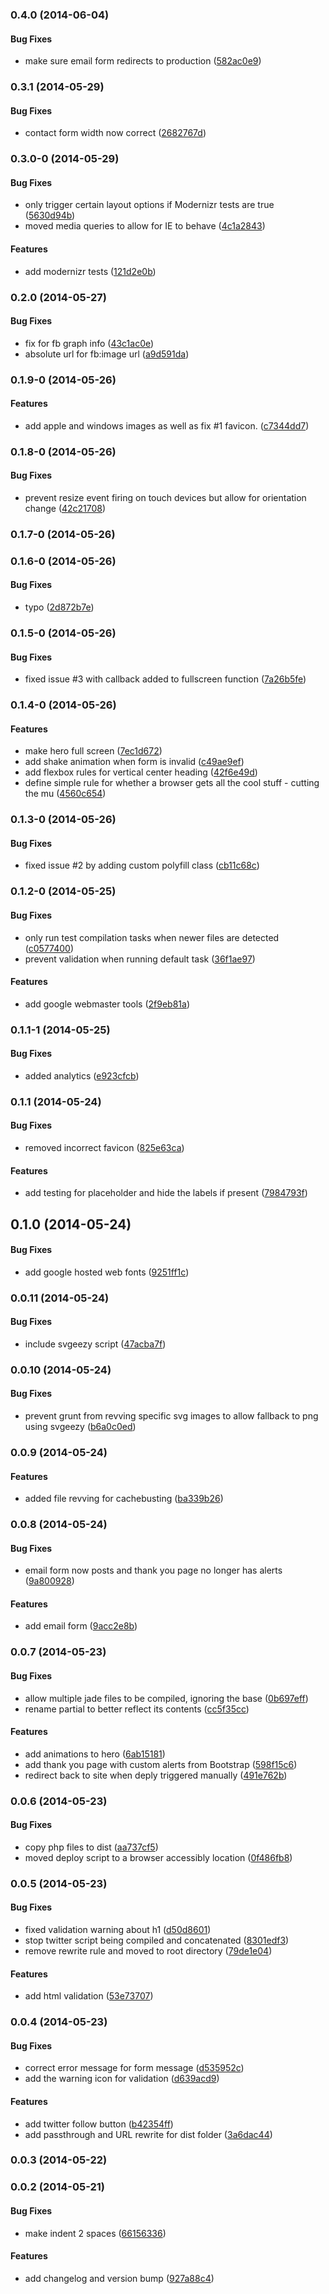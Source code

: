 <a name="0.4.0"></a>
### 0.4.0 (2014-06-04)


#### Bug Fixes

* make sure email form redirects to production ([582ac0e9](https://craigmdennis@bitbucket.org/simplebitdesign/simplebitdesign.com/commit/582ac0e97d864650fb331758c7158464b6e66865))


<a name="0.3.1"></a>
### 0.3.1 (2014-05-29)


#### Bug Fixes

* contact form width now correct ([2682767d](https://craigmdennis@bitbucket.org/simplebitdesign/simplebitdesign.com/commit/2682767dabcd96f0cb868e68835c62cec1951751))


<a name="0.3.0"></a>
### 0.3.0-0 (2014-05-29)


#### Bug Fixes

* only trigger certain layout options if Modernizr tests are true ([5630d94b](https://craigmdennis@bitbucket.org/simplebitdesign/simplebitdesign.com/commit/5630d94b718b3c043b4fa4ac7927c9d052470b6f))
* moved media queries to allow for IE to behave ([4c1a2843](https://craigmdennis@bitbucket.org/simplebitdesign/simplebitdesign.com/commit/4c1a28435583893819c9b292da4a0a3bc7279337))


#### Features

* add modernizr tests ([121d2e0b](https://craigmdennis@bitbucket.org/simplebitdesign/simplebitdesign.com/commit/121d2e0b38c1370ce6555ecd97f67ba47571b9bd))


<a name="0.2.0"></a>
### 0.2.0 (2014-05-27)


#### Bug Fixes

* fix for fb graph info ([43c1ac0e](https://craigmdennis@bitbucket.org/simplebitdesign/simplebitdesign.com/commit/43c1ac0e8ecfda9f161fd85aff0f4e5135fb56e2))
* absolute url for fb:image url ([a9d591da](https://craigmdennis@bitbucket.org/simplebitdesign/simplebitdesign.com/commit/a9d591dae8afb821757623713dd5119d2bcc1a7f))


<a name="0.1.9-0"></a>
### 0.1.9-0 (2014-05-26)


#### Features

* add apple and windows images as well as fix #1 favicon. ([c7344dd7](https://craigmdennis@bitbucket.org/simplebitdesign/simplebitdesign.com/commit/c7344dd76e881b15ea0ded936fdeee37ced1f131))


<a name="0.1.8-0"></a>
### 0.1.8-0 (2014-05-26)


#### Bug Fixes

* prevent resize event firing on touch devices but allow for orientation change ([42c21708](https://craigmdennis@bitbucket.org/simplebitdesign/simplebitdesign.com/commit/42c21708f604d215bd6d50740419fdb98752f151))


<a name="0.1.7-0"></a>
### 0.1.7-0 (2014-05-26)


<a name="0.1.6-0"></a>
### 0.1.6-0 (2014-05-26)


#### Bug Fixes

* typo ([2d872b7e](https://craigmdennis@bitbucket.org/simplebitdesign/simplebitdesign.com/commit/2d872b7e7967d983cd52b68994ca768d925f0bb5))


<a name="0.1.5-0"></a>
### 0.1.5-0 (2014-05-26)


#### Bug Fixes

* fixed issue #3 with callback added to fullscreen function ([7a26b5fe](https://craigmdennis@bitbucket.org/simplebitdesign/simplebitdesign.com/commit/7a26b5fe9a16f7ab30638cbdd4a6bf9773ba6bb6))


<a name="0.1.4-0"></a>
### 0.1.4-0 (2014-05-26)


#### Features

* make hero full screen ([7ec1d672](https://craigmdennis@bitbucket.org/simplebitdesign/simplebitdesign.com/commit/7ec1d672da1e7505b689c789daab4ed27a20ee61))
* add shake animation when form is invalid ([c49ae9ef](https://craigmdennis@bitbucket.org/simplebitdesign/simplebitdesign.com/commit/c49ae9ef03908eedda76bc49b05cc272c1747114))
* add flexbox rules for vertical center heading ([42f6e49d](https://craigmdennis@bitbucket.org/simplebitdesign/simplebitdesign.com/commit/42f6e49d24f20b1e156e3beb8775c3633cef6377))
* define simple rule for whether a browser gets all the cool stuff - cutting the mu ([4560c654](https://craigmdennis@bitbucket.org/simplebitdesign/simplebitdesign.com/commit/4560c654415f4835a242eccac16d0a906ead494e))


<a name="0.1.3-0"></a>
### 0.1.3-0 (2014-05-26)


#### Bug Fixes

* fixed issue #2 by adding custom polyfill class ([cb11c68c](https://craigmdennis@bitbucket.org/simplebitdesign/simplebitdesign.com/commit/cb11c68cd93cfd73f2ef8ea9bdf7035e0ebf670c))


<a name="0.1.2-0"></a>
### 0.1.2-0 (2014-05-25)


#### Bug Fixes

* only run test compilation tasks when newer files are detected ([c0577400](https://craigmdennis@bitbucket.org/simplebitdesign/simplebitdesign.com/commit/c0577400071b56d80da4dccc4d4253df553e58ac))
* prevent validation when running default task ([36f1ae97](https://craigmdennis@bitbucket.org/simplebitdesign/simplebitdesign.com/commit/36f1ae977797beda17fdc440aae339d814c256d5))


#### Features

* add google webmaster tools ([2f9eb81a](https://craigmdennis@bitbucket.org/simplebitdesign/simplebitdesign.com/commit/2f9eb81ad0238cd46e16bc31c0cf22e1ebecb45a))


<a name="0.1.1-1"></a>
### 0.1.1-1 (2014-05-25)


#### Bug Fixes

* added analytics ([e923cfcb](https://craigmdennis@bitbucket.org/simplebitdesign/simplebitdesign.com/commit/e923cfcb511955ea4b41601181918597c76d664f))


<a name="0.1.1"></a>
### 0.1.1 (2014-05-24)


#### Bug Fixes

* removed incorrect favicon ([825e63ca](https://craigmdennis@bitbucket.org/simplebitdesign/simplebitdesign.com/commit/825e63ca85207949858db517633ab06d8c6234ef))


#### Features

* add testing for placeholder and hide the labels if present ([7984793f](https://craigmdennis@bitbucket.org/simplebitdesign/simplebitdesign.com/commit/7984793f0cc3cac36d301fcf722f9cb1625c8882))


<a name="0.1.0"></a>
## 0.1.0 (2014-05-24)


#### Bug Fixes

* add google hosted web fonts ([9251ff1c](https://craigmdennis@bitbucket.org/simplebitdesign/simplebitdesign.com/commit/9251ff1ceeaf97fb7e1f2730422e27920e0f392b))


<a name="0.0.11"></a>
### 0.0.11 (2014-05-24)


#### Bug Fixes

* include svgeezy script ([47acba7f](https://craigmdennis@bitbucket.org/simplebitdesign/simplebitdesign.com/commit/47acba7f816a23363c21caf07f8ca5482eb1d9a9))


<a name="0.0.10"></a>
### 0.0.10 (2014-05-24)


#### Bug Fixes

* prevent grunt from revving specific svg images to allow fallback to png using svgeezy ([b6a0c0ed](https://craigmdennis@bitbucket.org/simplebitdesign/simplebitdesign.com/commit/b6a0c0edc4c48564ab124d367bbcb9aa5086be39))


<a name="0.0.9"></a>
### 0.0.9 (2014-05-24)


#### Features

* added file revving for cachebusting ([ba339b26](https://craigmdennis@bitbucket.org/simplebitdesign/simplebitdesign.com/commit/ba339b26fe9da930944addc30fc30ef485d26411))


<a name="0.0.8"></a>
### 0.0.8 (2014-05-24)


#### Bug Fixes

* email form now posts and thank you page no longer has alerts ([9a800928](https://craigmdennis@bitbucket.org/simplebitdesign/simplebitdesign.com/commit/9a800928eb48a79729f0f34871bacf10516feeaf))


#### Features

* add email form ([9acc2e8b](https://craigmdennis@bitbucket.org/simplebitdesign/simplebitdesign.com/commit/9acc2e8b623cb5132c7e5febecb62e6edf330a0a))


<a name="0.0.7"></a>
### 0.0.7 (2014-05-23)


#### Bug Fixes

* allow multiple jade files to be compiled, ignoring the base ([0b697eff](https://craigmdennis@bitbucket.org/simplebitdesign/simplebitdesign.com/commit/0b697effa32a2583567e25029ec2a492df5eba6f))
* rename partial to better reflect its contents ([cc5f35cc](https://craigmdennis@bitbucket.org/simplebitdesign/simplebitdesign.com/commit/cc5f35ccaa6218b528609b812f0cd57c68daed03))


#### Features

* add animations to hero ([6ab15181](https://craigmdennis@bitbucket.org/simplebitdesign/simplebitdesign.com/commit/6ab151814606649083415f9b80c62488b1cecf0b))
* add thank you page with custom alerts from Bootstrap ([598f15c6](https://craigmdennis@bitbucket.org/simplebitdesign/simplebitdesign.com/commit/598f15c69af7cd6492c791f706ef8f38f68db523))
* redirect back to site when deply triggered manually ([491e762b](https://craigmdennis@bitbucket.org/simplebitdesign/simplebitdesign.com/commit/491e762b78761a12b5159490d66af602997f9fa6))


<a name="0.0.6"></a>
### 0.0.6 (2014-05-23)


#### Bug Fixes

* copy php files to dist ([aa737cf5](https://craigmdennis@bitbucket.org/simplebitdesign/simplebitdesign.com/commit/aa737cf58350bbfba62e59b73dfe0fe62e363309))
* moved deploy script to a browser accessibly location ([0f486fb8](https://craigmdennis@bitbucket.org/simplebitdesign/simplebitdesign.com/commit/0f486fb8902730b5ed298c8da60ca0160b607ade))


<a name="0.0.5"></a>
### 0.0.5 (2014-05-23)


#### Bug Fixes

* fixed validation warning about h1 ([d50d8601](https://craigmdennis@bitbucket.org/simplebitdesign/simplebitdesign.com/commit/d50d86013482fb1e19e542d8e328c767c03fe397))
* stop twitter script being compiled and concatenated ([8301edf3](https://craigmdennis@bitbucket.org/simplebitdesign/simplebitdesign.com/commit/8301edf330e26fbcefbbfa3f6b2dff92feee8551))
* remove rewrite rule and moved to root directory ([79de1e04](https://craigmdennis@bitbucket.org/simplebitdesign/simplebitdesign.com/commit/79de1e04d9c63c4fde964ae1c0a4c6accf3512d9))


#### Features

* add html validation ([53e73707](https://craigmdennis@bitbucket.org/simplebitdesign/simplebitdesign.com/commit/53e737072d0340c3f65a674b367178c00ce66234))


<a name="0.0.4"></a>
### 0.0.4 (2014-05-23)


#### Bug Fixes

* correct error message for form message ([d535952c](https://craigmdennis@bitbucket.org/simplebitdesign/simplebitdesign.com/commit/d535952c55861609b1f8882a217512adccaa2acc))
* add the warning icon for validation ([d639acd9](https://craigmdennis@bitbucket.org/simplebitdesign/simplebitdesign.com/commit/d639acd9371b55864a5d3cda85353ae04b2c4eeb))


#### Features

* add twitter follow button ([b42354ff](https://craigmdennis@bitbucket.org/simplebitdesign/simplebitdesign.com/commit/b42354ffa4ea4d021d3859f878752279db3b90f8))
* add passthrough and URL rewrite for dist folder ([3a6dac44](https://craigmdennis@bitbucket.org/simplebitdesign/simplebitdesign.com/commit/3a6dac447d090410f5f5a6212ac9eba378784ff8))


<a name="0.0.3"></a>
### 0.0.3 (2014-05-22)


<a name="0.0.2"></a>
### 0.0.2 (2014-05-21)


#### Bug Fixes

* make indent 2 spaces ([66156336](https://craigmdennis@bitbucket.org/simplebitdesign/simplebitdesign.com/commit/6615633638fa5bdb3826e155c5ccd4fa36912471))


#### Features

* add changelog and version bump ([927a88c4](https://craigmdennis@bitbucket.org/simplebitdesign/simplebitdesign.com/commit/927a88c4cd60bf9608641c037af6b159ce137c22))
